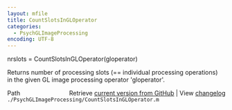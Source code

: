 ```yaml
---
layout: mfile
title: CountSlotsInGLOperator
categories:
  - PsychGLImageProcessing
encoding: UTF-8
---
```


nrslots = CountSlotsInGLOperator(gloperator)  

Returns number of processing slots (== individual processing operations)  
in the given GL image processing operator 'gloperator'.  


<div class="code_header" style="text-align:right;">
  <span style="float:left;">Path&nbsp;&nbsp;</span> <span class="counter">Retrieve <a href=
  "https://raw.github.com/Psychtoolbox-3/Psychtoolbox-3/beta/./PsychGLImageProcessing/CountSlotsInGLOperator.m">current version from GitHub</a> | View <a href=
  "https://github.com/Psychtoolbox-3/Psychtoolbox-3/commits/beta/./PsychGLImageProcessing/CountSlotsInGLOperator.m">changelog</a></span>
</div>
<div class="code">
  <code>./PsychGLImageProcessing/CountSlotsInGLOperator.m</code>
</div>
